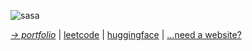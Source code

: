 ![sasa](https://github.com/leenrd/leenrd/assets/103997539/382ee856-2caa-4fdc-a4b4-920a02c52263)



_[→ portfolio](https://leenard.tech)_ | [leetcode](https://leetcode.com/lolleenard0/) | [huggingface](https://huggingface.co/leenrd) | [...need a website?](https://heyleenard.vercel.app/)

